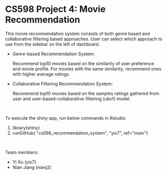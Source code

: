 # CS598 Project 4: Movie Recommendation


This movie recommendation system consists of both genre based and collaborative filtering based approaches. User can select which approach to use from the sidebar on the left of dashboard.

- Genre-based Recommendation System:

  Recommend top10 movies based on the similarity of user preference and movie profile. For movies with the same similarity, recommend ones with higher average ratings.
  
  
- Collaborative Filtering Recommendation System:

  Recommend top10 movies based on the samples ratings gathered from user and user-based-collaborative-filtering (ubcf) model. 
<br>

To execute the shiny app, run below commands in Rstudio:
1. library(shiny)
2. runGitHub( "cs598_recommendation_system", "yix7", ref="main")
<br>

Team members:
- Yi Xu (yix7)
- Nian Jiang (nianj2)
